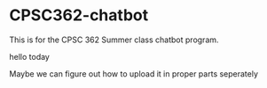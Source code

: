 # CPSC362-chatbot
This is for the CPSC 362 Summer class chatbot program.




hello today


Maybe we can figure out how to upload it in proper parts seperately
